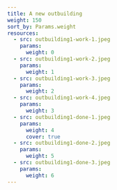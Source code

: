 ```yaml
---
title: A new outbuilding
weight: 150
sort_by: Params.weight
resources:
  - src: outbuilding1-work-1.jpeg
    params:
      weight: 0
  - src: outbuilding1-work-2.jpeg
    params:
      weight: 1
  - src: outbuilding1-work-3.jpeg
    params:
      weight: 2
  - src: outbuilding1-work-4.jpeg
    params:
      weight: 3
  - src: outbuilding1-done-1.jpeg
    params:
      weight: 4
      cover: true
  - src: outbuilding1-done-2.jpeg
    params:
      weight: 5
  - src: outbuilding1-done-3.jpeg
    params:
      weight: 6
---
```

